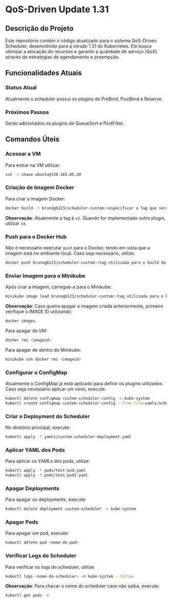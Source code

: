 # QoS-Driven Update 1.31

## Descrição do Projeto

Este repositório contém o código atualizado para o sistema QoS-Driven Scheduler, desenvolvido para a versão 1.31 do Kubernetes. Ele busca otimizar a alocação de recursos e garantir a qualidade de serviço (QoS) através de estratégias de agendamento e preempção.

## Funcionalidades Atuais

### Status Atual

Atualmente o scheduler possui os plugins de PreBind, PostBind e Reserve. 

### Próximos Passos

Serão adicionados os plugins de QueueSort e PostFilter.

## Comandos Úteis

### Acessar a VM

Para entrar na VM utilizar:

```bash
ssh -i chave ubuntu@150.165.85.20
```

### Criação de Imagem Docker

Para criar a imagem Docker:

```bash
docker build -t brunogb123/scheduler-custom:<especificar a Tag que será utilizada> .
```

**Observação**: Atualmente a tag é `v2`. Quando for implementado outro plugin, utilizar `v3`.

### Push para o Docker Hub

Não é necessário executar `push` para o Docker, tendo em vista que a imagem está no ambiente local. Caso seja necessário, utilize:

```bash
docker push brunogb123/scheduler-custom:<tag utilizada para o build da imagem>
```

### Enviar Imagem para o Minikube

Após criar a imagem, carregue-a para o Minikube:

```bash
minikube image load brunogb123/scheduler-custom:<tag utilizada para o build da imagem>
```

**Observação**: Caso queira apagar a imagem criada anteriormente, primeiro verifique o IMAGE ID utilizando:

```bash
docker images
```

Para apagar da VM:

```bash
docker rmi <imageid>
```

Para apagar de dentro do Minikube:

```bash
minikube ssh docker rmi <imageid>
```

### Configurar o ConfigMap

Atualmente o ConfigMap já está aplicado para definir os plugins utilizados. Caso seja necessário aplicar um novo, execute:

```bash
kubectl delete configmap custom-scheduler-config -n kube-system
kubectl create configmap custom-scheduler-config --from-file=yamls/scheduler-config.yaml -n kube-system
```

### Criar o Deployment do Scheduler

No diretório principal, execute:

```bash
kubectl apply -f yamls/custom-scheduler-deployment.yaml
```

### Aplicar YAML dos Pods

Para aplicar os YAMLs dos pods, utilize:

```bash
kubectl apply -f pods/test-pod.yaml
kubectl apply -f pods/test-pod2.yaml
```

### Apagar Deployments

Para apagar os deployments, execute:

```bash
kubectl delete deployment custom-scheduler -n kube-system
```

### Apagar Pods

Para apagar um pod, execute:

```bash
kubectl delete pod <nome-do-pod>
```

### Verificar Logs do Scheduler

Para verificar os logs do scheduler, utilize:

```bash
kubectl logs <nome-do-scheduler> -n kube-system --follow
```

**Observação**: Para checar o nome do scheduler caso não saiba, execute:

```bash
kubectl get pods -A
```

